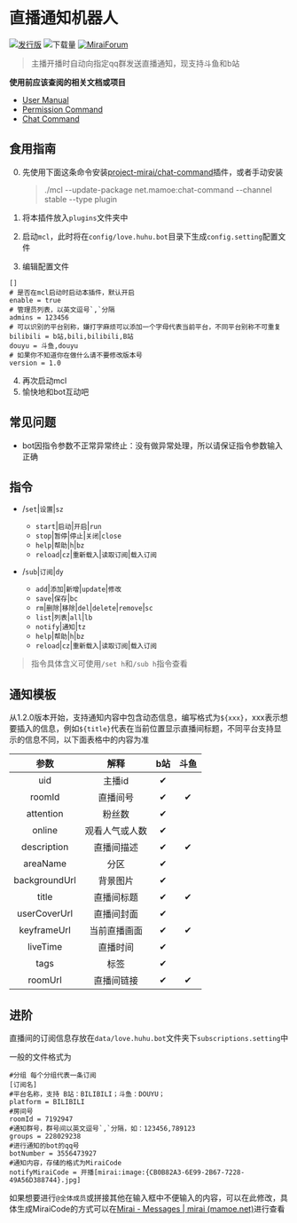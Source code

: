 # 直播通知机器人

[![发行版](https://img.shields.io/github/v/release/Nier4ever/huhubot?style=flat-square)](https://github.com/NieR4ever/huhubot/releases)
![下载量](https://img.shields.io/github/downloads/nier4ever/huhubot/total?style=flat-square)
[![MiraiForum](https://img.shields.io/badge/post-on%20MiraiForum-yellow)](https://mirai.mamoe.net/topic/1689)
> 主播开播时自动向指定qq群发送直播通知，现支持斗鱼和b站

**使用前应该查阅的相关文档或项目**

* [User Manual](https://github.com/mamoe/mirai/blob/dev/docs/UserManual.md)
* [Permission Command](https://github.com/mamoe/mirai/blob/dev/mirai-console/docs/BuiltInCommands.md#permissioncommand)
* [Chat Command](https://github.com/project-mirai/chat-command)
## 食用指南
0. 先使用下面这条命令安装[project-mirai/chat-command](https://github.com/project-mirai/chat-command)插件，或者手动安装

   > ./mcl --update-package net.mamoe:chat-command --channel stable --type plugin

1. 将本插件放入`plugins`文件夹中

2. 启动`mcl`，此时将在`config/love.huhu.bot`目录下生成`config.setting`配置文件

3. 编辑配置文件

```properties
[]
# 是否在mcl启动时启动本插件，默认开启
enable = true 
# 管理员列表，以英文逗号`,`分隔
admins = 123456
# 可以识别的平台别称，嫌打字麻烦可以添加一个字母代表当前平台，不同平台别称不可重复
bilibili = b站,bili,bilibili,B站
douyu = 斗鱼,douyu
# 如果你不知道你在做什么请不要修改版本号
version = 1.0
```

4. 再次启动mcl
5. 愉快地和bot互动吧

## 常见问题

+ bot因指令参数不正常异常终止：没有做异常处理，所以请保证指令参数输入正确

## 指令

+ /`set`|`设置`|`sz`

  + `start`|`启动`|`开启`|`run`
  + `stop`|`暂停`|`停止`|`关闭`|`close`
  + `help`|`帮助`|`h`|`bz`
  + `reload`|`cz`|`重新载入`|`读取订阅`|`载入订阅`
+ /`sub`|`订阅`|`dy`
  + `add`|`添加`|`新增`|`update`|`修改`
  + `save`|`保存`|`bc`
  + `rm`|`删除`|`移除`|`del`|`delete`|`remove`|`sc`
  + `list`|`列表`|`all`|`lb`
  + `notify`|`通知`|`tz`
  + `help`|`帮助`|`h`|`bz`
  + `reload`|`cz`|`重新载入`|`读取订阅`|`载入订阅`

> 指令具体含义可使用`/set h`和`/sub h`指令查看

## 通知模板

从1.2.0版本开始，支持通知内容中包含动态信息，编写格式为`${xxx}`，xxx表示想要插入的信息，例如`${title}`代表在当前位置显示直播间标题，不同平台支持显示的信息不同，以下面表格中的内容为准

|     参数      |      解释      | b站  | 斗鱼 |
| :-----------: | :------------: | :--: | :--: |
|      uid      |     主播id     |   &#10004;   |      |
|    roomId     |    直播间号    | &#10004; | &#10004; |
|   attention   |     粉丝数     | &#10004; |      |
|    online     | 观看人气或人数 | &#10004; |      |
|  description  |   直播间描述   | &#10004; | &#10004; |
|   areaName    |      分区      | &#10004; |      |
| backgroundUrl |    背景图片    | &#10004; |      |
|     title     |   直播间标题   | &#10004; | &#10004; |
| userCoverUrl  |   直播间封面   | &#10004; |      |
|  keyframeUrl  |  当前直播画面  | &#10004; | &#10004; |
|   liveTime    |    直播时间    | &#10004; |      |
|     tags      |      标签      | &#10004; |      |
|    roomUrl    |   直播间链接   | &#10004; | &#10004; |



## 进阶

直播间的订阅信息存放在`data/love.huhu.bot`文件夹下`subscriptions.setting`中

一般的文件格式为

```properties
#分组 每个分组代表一条订阅
[订阅名]
#平台名称，支持 B站：BILIBILI；斗鱼：DOUYU；
platform = BILIBILI
#房间号
roomId = 7192947
#通知群号，群号间以英文逗号`,`分隔，如：123456,789123
groups = 228029238
#进行通知的bot的qq号
botNumber = 3556473927
#通知内容，存储的格式为MiraiCode
notifyMiraiCode = 开播[mirai:image:{CB0B82A3-6E99-2B67-7228-49A56D388744}.jpg]
```

如果想要进行`@全体成员`或拼接其他在输入框中不便输入的内容，可以在此修改，具体生成MiraiCode的方式可以在[Mirai - Messages | mirai (mamoe.net)](https://docs.mirai.mamoe.net/Messages.html#mirai-码)进行查看

